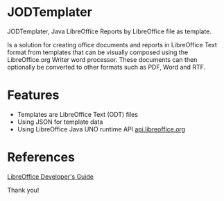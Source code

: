 # JODTemplater
JODTemplater, Java LibreOffice Reports by LibreOffice file as template.

Is a solution for creating office documents and reports in LibreOffice Text format from templates that can be visually composed using the LibreOffice.org Writer word processor. 
These documents can then optionally be converted to other formats such as PDF, Word and RTF.

# Features
- Templates are LibreOffice Text (ODT) files
- Using JSON for template data
- Using LibreOffice Java UNO runtime API [api.libreoffice.org](https://api.libreoffice.org/)

# References
[LibreOffice Developer's Guide](https://wiki.documentfoundation.org/Documentation/DevGuide#What_This_Manual_Covers)

Thank you!  
